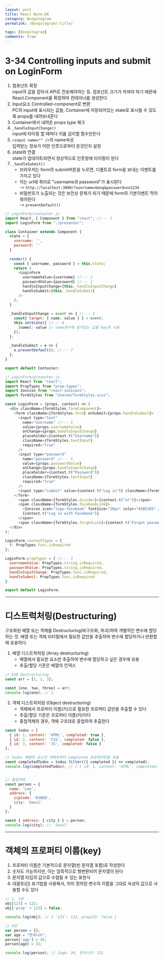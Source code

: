 ```yaml
---
layout: post
title: React Note.08
category: Bongstagram
permalink: /Bongstagram/:title/

tags: [Bongstagram]
comments: true
---
```


# 3-34 Controlling inputs and submit on LoginForm
1. 컴포넌트 확장  
input의 값을 잡아서 API로 전송해야하는 등. 컴포넌트 크기가 커져야 하기 때문에 React.Component를 확장하여 컨테이너를 생성한다
2. Input요소 Controlled-component로 변환  
PC의 input에 표시되는 값을, Container에 저장되어있는 state로 표시될 수 있도록 props를 내려보내준다
3. Container에서 내려온 props type 체크
4. `_handleInputChange()`  
input에 타이핑 할 때마다 이를 감지할 함수만든다
5. `<input name="" />`의 name속성  
입력받는 정보가 어떤 인풋으로부터 온것인지 설정
6. state와 연결  
state가 업데이트되면서 정상적으로 인풋창에 타이핑이 된다
7. `_handleSubmit()`  
   * 브라우저는 form의 submit버튼을 누르면, 디폴트로 form을 보내는 이벤트를 가지고 있다
   * 이는 url에 쿼리로 "username과 password"가 표시된다  
   -> `http://localhost:3000/?username=bong&password=no1234`
   * 비밀번호가 노출되는 것은 보안상 문제가 되기 때문에 form의 기본이벤트 막아줘야한다  
   -> `preventDefault()`
   
```js
// LoginForm/container.js
import React, { Component } from "react"; //--- 1
import LoginForm from "./presenter";

class Container extends Component {
  state = {
    username: '',
    password: ''
  }
  
  render() {
    const { username, password } = this.state;
    return (
      <LoginForm 
        usernameValue={username} //--- 2
        passwordValue={password} //--- 2
        handleInputChange={this._handleInputChange}
        handleSubmit={this._handleSubmit}
      />
    );
  }
  
  _handleInputChange = event => { //--- 4
    const{ target: { name, value } } = event;
    this.setState({ //--- 6
      [name]: value // name변수에 담겨있는 값을 key로 사용
    });
  };
  
  _handleSubmit = e => {
    e.preventDefault(); //--- 7
  };
}

export default Container;
```
```js
// LoginForm/presenter.js
import React from "react";
import PropTypes from "prop-types";
import Ionicon from "react-ionicons";
import formStyles from "shared/formStyles.scss";

const LoginForm = (props, context) => (
  <div className={formStyles.formComponent}>
    <form className={formStyles.form} onSubmit={props.handleSubmit}>
      <input type="text" 
        name="username" //--- 5
        value={props.usernameValue}
        onChange={props.handleInputChange}
        placeholder={context.t("Username")}
        className={formStyles.textInput}
        required="true"
      />
      <input type="password"
        name="password" //--- 5
        value={props.passwordValue}
        onChange={props.handleInputChange}
        placeholder={context.t("Password")}
        className={formStyles.textInput}
        required="true"
      />
      <input type="submit" value={context.t("Log in")} className={formStyles.button} />
    </form>
      <span className={formStyles.divider}>{context.t("or")}</span>
      <span className={formStyles.facebookLink}>
        <Ionicon icon="logo-facebook" fontSize="20px" color="#385185" />
        {context.t("Log in with Facebook")}
      </span>
      <span className={formStyles.forgotLink}>{context.t("Forgot password?")}</span>
  </div>
);

LoginForm.contextTypes = {
  t: PropTypes.func.isRequired
};

LoginForm.propTypes = { //--- 3
  usernameValue: PropTypes.string.isRequired,
  passwordValue: PropTypes.string.isRequired,
  handleInputChange: PropTypes.func.isRequired,
  handleSubmit: PropTypes.func.isRequired
}

export default LoginForm;
```



---

# 디스트럭처링(Destructuring)  
구조화된 배열 또는 객체를 Destructuring(비구조화, 파괴)하여 개별적인 변수에 할당하는 것. 배열 또는 객체 리터럴에서 필요한 값만을 추출하여 변수에 할당하거나 반환할 때 유용하다.

1. 배열 디스트럭처링 (Array destructuring)
    * 배열에서 필요한 요소만 추출하여 변수에 할당하고 싶은 경우에 유용
    * 추출/할당 기준은 배열의 인덱스

```js
// ES6 Destructuring
const arr = [1, 2, 3];

const [one, two, three] = arr;
console.log(one); // 1
```
2. 객체 디스트럭처링 (Object destructuring)
    * 객체에서 프로퍼티 이름(키)으로 필요한 프로퍼티 값만을 추출할 수 있다
    * 추출/할당 기준은 프로퍼티 이름(키)이다
    * 중첩객체의 경우, 객체 구조대로 중첩하여 추출한다
```js
const todos = [
  { id: 1, content: 'HTML', completed: true },
  { id: 2, content: 'CSS', completed: false },
  { id: 3, content: 'JS', completed: false }
];

// todos 배열의 요소인 객체로부터 completed 프로퍼티만을 추출
const completedTodos = todos.filter(({ completed }) => completed);
console.log(completedTodos); // [ { id: 1, content: 'HTML', completed: true } ]


// 중첩객체
const person = {
  name: 'Lee',
  address: {
    zipCode: '03068',
    city: 'Seoul'
  }
};

const { address: { city } } = person;
console.log(city); // 'Seoul'
```

---

# 객체의 프로퍼티 이름(key)
1. 프로퍼티 이름은 기본적으로 문자열(빈 문자열 포함)로 작성한다
2. 숫자도 가능하지만, 이는 암묵적으로 형변환되어 문자열이 된다 
3. 문자열 타입의 값으로 수렴될 수 있는 표현식
4. 대괄호([]) 표기법을 사용해서, 이미 정의된 변수의 이름을 그대로 속성의 값으로 사용할 수도 있다

```js
// 1, 3번
obj[123] = 123;
obj['prop' + 123] = false;

console.log(obj); // { '123': 123, prop123: false }

// 4번
var person = {};
var age = "한국나이";
person['age'] = 20;
person[age] = 22;

console.log(person); // {age: 20, 한국나이: 22}
```